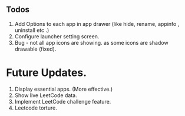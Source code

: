 ## Todos
1. Add Options to each app in app drawer (like hide, rename, appinfo , uninstall etc .)
2. Configure launcher setting screen.
3. Bug - not all app icons are showing. as some icons are shadow drawable (fixed).

# Future Updates.
1. Display essential apps. (More effective.)
2. Show live LeetCode data.
3. Implement LeetCode challenge feature.
4. Leetcode torture.